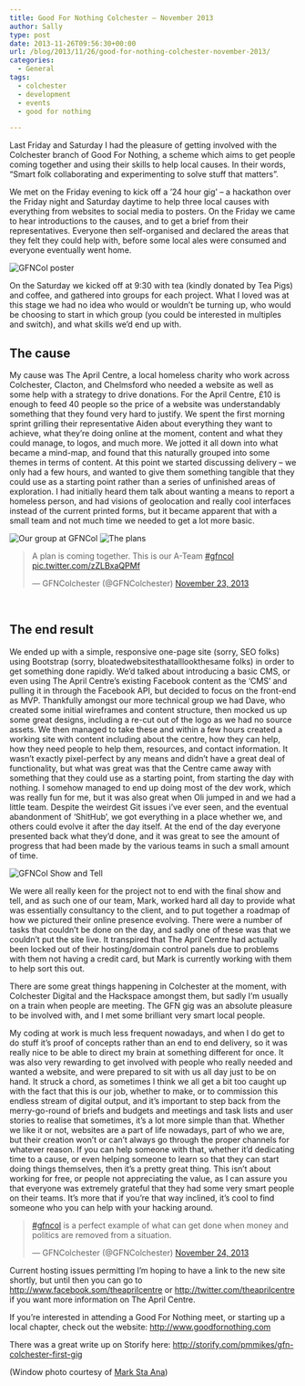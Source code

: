 ```yaml
---
title: Good For Nothing Colchester – November 2013
author: Sally
type: post
date: 2013-11-26T09:56:30+00:00
url: /blog/2013/11/26/good-for-nothing-colchester-november-2013/
categories:
  - General
tags:
  - colchester
  - development
  - events
  - good for nothing

---
```

Last Friday and Saturday I had the pleasure of getting involved with the Colchester branch of Good For Nothing, a scheme which aims to get people coming together and using their skills to help local causes. In their words, &#8220;Smart folk collaborating and experimenting to solve stuff that matters&#8221;.

We met on the Friday evening to kick off a ’24 hour gig&#8217; &#8211; a hackathon over the Friday night and Saturday daytime to help three local causes with everything from websites to social media to posters. On the Friday we came to hear introductions to the causes, and to get a brief from their representatives. Everyone then self-organised and declared the areas that they felt they could help with, before some local ales were consumed and everyone eventually went home.

<img class="wp-post-image" alt="GFNCol poster" src="http://recordssoundthesame.com/wp-content/uploads/2013/11/poster.jpg" />

On the Saturday we kicked off at 9:30 with tea (kindly donated by Tea Pigs) and coffee, and gathered into groups for each project. What I loved was at this stage we had no idea who would or wouldn’t be turning up, who would be choosing to start in which group (you could be interested in multiples and switch), and what skills we’d end up with.

## The cause

My cause was The April Centre, a local homeless charity who work across Colchester, Clacton, and Chelmsford who needed a website as well as some help with a strategy to drive donations. For the April Centre, £10 is enough to feed 40 people so the price of a website was understandably something that they found very hard to justify. We spent the first morning sprint grilling their representative Aiden about everything they want to achieve, what they’re doing online at the moment, content and what they could manage, to logos, and much more. We jotted it all down into what became a mind-map, and found that this naturally grouped into some themes in terms of content. At this point we started discussing delivery &#8211; we only had a few hours, and wanted to give them something tangible that they could use as a starting point rather than a series of unfinished areas of exploration. I had initially heard them talk about wanting a means to report a homeless person, and had visions of geolocation and really cool interfaces instead of the current printed forms, but it became apparent that with a small team and not much time we needed to get a lot more basic.

<img class="wp-post-image" alt="Our group at GFNCol" src="http://recordssoundthesame.com/wp-content/uploads/2013/11/group1.jpg" />

<img class="wp-post-image" alt="The plans" src="http://recordssoundthesame.com/wp-content/uploads/2013/11/window.jpg" />

<blockquote class="twitter-tweet" width="500">
  <p lang="en" dir="ltr">
    A plan is coming together. This is our A-Team <a href="https://twitter.com/hashtag/gfncol?src=hash">#gfncol</a> <a href="http://t.co/zZLBxaQPMf">pic.twitter.com/zZLBxaQPMf</a>
  </p>
  
  <p>
    &mdash; GFNColchester (@GFNColchester) <a href="https://twitter.com/GFNColchester/status/404251064314368001">November 23, 2013</a>
  </p>
</blockquote>



&nbsp;

## The end result

We ended up with a simple, responsive one-page site (sorry, SEO folks) using Bootstrap (sorry, bloatedwebsitesthatalllookthesame folks) in order to get something done rapidly. We’d talked about introducing a basic CMS, or even using The April Centre’s existing Facebook content as the ‘CMS’ and pulling it in through the Facebook API, but decided to focus on the front-end as MVP. Thankfully amongst our more technical group we had Dave, who created some initial wireframes and content structure, then mocked us up some great designs, including a re-cut out of the logo as we had no source assets. We then managed to take these and within a few hours created a working site with content including about the centre, how they can help, how they need people to help them, resources, and contact information. It wasn’t exactly pixel-perfect by any means and didn’t have a great deal of functionality, but what was great was that the Centre came away with something that they could use as a starting point, from starting the day with nothing. I somehow managed to end up doing most of the dev work, which was really fun for me, but it was also great when Oli jumped in and we had a little team. Despite the weirdest Git issues i’ve ever seen, and the eventual abandonment of ‘ShitHub’, we got everything in a place whether we, and others could evolve it after the day itself. At the end of the day everyone presented back what they&#8217;d done, and it was great to see the amount of progress that had been made by the various teams in such a small amount of time.

<img class="wp-post-image" alt="GFNCol Show and Tell" src="http://recordssoundthesame.com/wp-content/uploads/2013/11/showandtell.jpg" />

We were all really keen for the project not to end with the final show and tell, and as such one of our team, Mark, worked hard all day to provide what was essentially consultancy to the client, and to put together a roadmap of how we pictured their online presence evolving. There were a number of tasks that couldn’t be done on the day, and sadly one of these was that we couldn’t put the site live. It transpired that The April Centre had actually been locked out of their hosting/domain control panels due to problems with them not having a credit card, but Mark is currently working with them to help sort this out.

There are some great things happening in Colchester at the moment, with Colchester Digital and the Hackspace amongst them, but sadly I’m usually on a train when people are meeting. The GFN gig was an absolute pleasure to be involved with, and I met some brilliant very smart local people.

My coding at work is much less frequent nowadays, and when I do get to do stuff it&#8217;s proof of concepts rather than an end to end delivery, so it was really nice to be able to direct my brain at something different for once. It was also very rewarding to get involved with people who really needed and wanted a website, and were prepared to sit with us all day just to be on hand. It struck a chord, as sometimes I think we all get a bit too caught up with the fact that this is our job, whether to make, or to commission this endless stream of digital output, and it&#8217;s important to step back from the merry-go-round of briefs and budgets and meetings and task lists and user stories to realise that sometimes, it&#8217;s a lot more simple than that. Whether we like it or not, websites are a part of life nowadays, part of who we are, but their creation won&#8217;t or can&#8217;t always go through the proper channels for whatever reason. If you can help someone with that, whether it&#8217;d dedicating time to a cause, or even helping someone to learn so that they can start doing things themselves, then it&#8217;s a pretty great thing. This isn&#8217;t about working for free, or people not appreciating the value, as I can assure you that everyone was extremely grateful that they had some very smart people on their teams. It&#8217;s more that if you&#8217;re that way inclined, it&#8217;s cool to find someone who you can help with your hacking around.

<blockquote class="twitter-tweet" width="500">
  <p lang="en" dir="ltr">
    <a href="https://twitter.com/hashtag/gfncol?src=hash">#gfncol</a> is a perfect example of what can get done when money and politics are removed from a situation.
  </p>
  
  <p>
    &mdash; GFNColchester (@GFNColchester) <a href="https://twitter.com/GFNColchester/status/404410214138777600">November 24, 2013</a>
  </p>
</blockquote>



Current hosting issues permitting I’m hoping to have a link to the new site shortly, but until then you can go to <a title="The April Centre on Facebook" href="http://www.facebook.som/theaprilcentre" target="_blank">http://www.facebook.som/theaprilcentre</a> or <a title="The April Centre on Twitter" href="http://twitter.com/theaprilcentre" target="_blank">http://twitter.com/theaprilcentre</a> if you want more information on The April Centre.

If you’re interested in attending a Good For Nothing meet, or starting up a local chapter, check out the website: <a title="Good For Nothing" href="http://www.goodfornothing.com/" target="_blank">http://www.goodfornothing.com</a>

There was a great write up on Storify here: <a href="http://storify.com/pmmikes/gfn-colchester-first-gig" target="_blank">http://storify.com/pmmikes/gfn-colchester-first-gig</a>

(Window photo courtesy of <a title="Booya.org" href="http://booyaa.org/" target="_blank">Mark Sta Ana</a>)